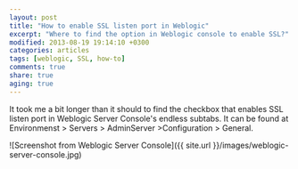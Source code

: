 ```yaml
---
layout: post
title: "How to enable SSL listen port in Weblogic"
excerpt: "Where to find the option in Weblogic console to enable SSL?"
modified: 2013-08-19 19:14:10 +0300
categories: articles
tags: [weblogic, SSL, how-to]
comments: true
share: true
aging: true
---
```


It took me a bit longer than it should to find the checkbox that enables SSL listen port in Weblogic Server Console's endless subtabs. It can be found at Environmenst > Servers > AdminServer >Configuration > General.

![Screenshot from Weblogic Server Console]({{ site.url }}/images/weblogic-server-console.jpg)
